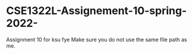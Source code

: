 # CSE1322L-Assignement-10-spring-2022-
Assignment 10 for ksu fye Make sure you do not use the same file path as me.
